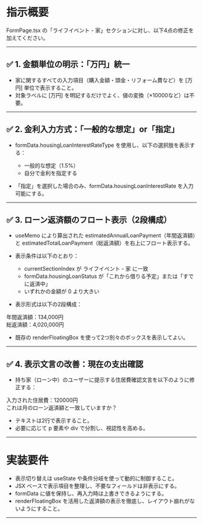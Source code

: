 # 指示概要

FormPage.tsx の「ライフイベント - 家」セクションに対し、以下4点の修正を加えてください。

---

## ✅ 1. 金額単位の明示：「万円」統一

- 家に関するすべての入力項目（購入金額・頭金・リフォーム費など）を [万円] 単位で表示すること。
- 対象ラベルに [万円] を明記するだけでよく、値の変換（×10000など）は不要。

---

## ✅ 2. 金利入力方式：「一般的な想定」or「指定」

- formData.housingLoanInterestRateType を使用し、以下の選択肢を表示する：
  - 一般的な想定（1.5%）
  - 自分で金利を指定する

- 「指定」を選択した場合のみ、formData.housingLoanInterestRate を入力可能にする。

---

## ✅ 3. ローン返済額のフロート表示（2段構成）

- useMemo により算出された estimatedAnnualLoanPayment（年間返済額）と estimatedTotalLoanPayment（総返済額）を右上にフロート表示する。
- 表示条件は以下のとおり：
  - currentSectionIndex が ライフイベント - 家 に一致
  - formData.housingLoanStatus が「これから借りる予定」または「すでに返済中」
  - いずれかの金額が 0 より大きい

- 表示形式は以下の2段構成：

年間返済額：134,000円  
総返済額：4,020,000円

- 既存の renderFloatingBox を使って2つ別々のボックスを表示してよい。

---

## ✅ 4. 表示文言の改善：現在の支出確認

- 持ち家（ローン中）のユーザーに提示する住居費確認文言を以下のように修正する：

入力された住居費：120000円  
これは月のローン返済額と一致していますか？

- テキストは2行で表示すること。
- 必要に応じて p 要素や div で分割し、視認性を高める。

---

# 実装要件

- 表示切り替えは useState や条件分岐を使って動的に制御すること。
- JSX ベースで表示項目を整理し、不要なフィールドは非表示にする。
- formData に値を保持し、再入力時は上書きできるようにする。
- renderFloatingBox を活用した返済額の表示を徹底し、レイアウト崩れがないようにすること。

---
